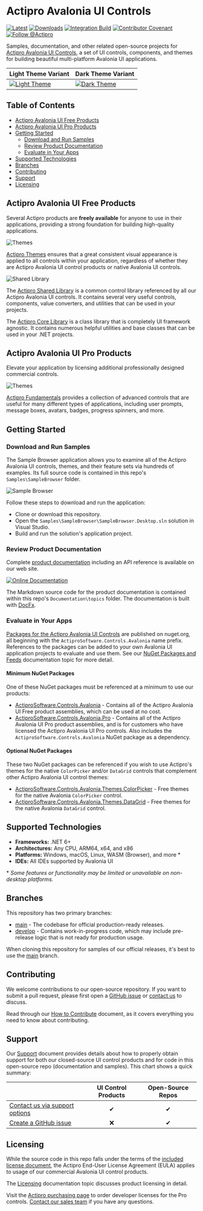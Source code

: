 ﻿# Actipro Avalonia UI Controls

[![Latest](https://img.shields.io/nuget/v/ActiproSoftware.Controls.Avalonia?label=Latest&logo=nuget)](https://www.nuget.org/packages/ActiproSoftware.Controls.Avalonia) 
[![Downloads](https://img.shields.io/nuget/dt/ActiproSoftware.Controls.Avalonia?label=Downloads)](https://www.nuget.org/packages/ActiproSoftware.Controls.Avalonia) 
[![Integration Build](https://github.com/Actipro/Avalonia-Controls/workflows/Integration%20Build/badge.svg)](https://github.com/Actipro/Avalonia-Controls/actions/workflows/integration-build.yml)
[![Contributor Covenant](https://img.shields.io/badge/Contributor%20Covenant-v2.0-ff69b4.svg)](https://github.com/Actipro/.github/blob/main/Code-of-Conduct.md)
[![Follow @Actipro](https://img.shields.io/twitter/follow/Actipro?style=social)](https://twitter.com/intent/follow?screen_name=Actipro)

Samples, documentation, and other related open-source projects for [Actipro Avalonia UI Controls](https://www.actiprosoftware.com/products/controls/avalonia), a set of UI controls, components, and themes for building beautiful multi-platform Avalonia UI applications.

| Light Theme Variant | Dark Theme Variant |
| ------------- | ------------- |
| [![Light Theme](.github/image-content/sample-browser-theme-light.jpg)](.github/image-content/sample-browser-theme-light-full.jpg) | [![Dark Theme](.github/image-content/sample-browser-theme-dark.jpg)](.github/image-content/sample-browser-theme-dark-full.jpg) |

## Table of Contents

- [Actipro Avalonia UI Free Products](#actipro-avalonia-ui-free-products)
- [Actipro Avalonia UI Pro Products](#actipro-avalonia-ui-pro-products)
- [Getting Started](#getting-started)
  - [Download and Run Samples](#download-and-run-samples)
  - [Review Product Documentation](#review-product-documentation)
  - [Evaluate in Your Apps](#evaluate-in-your-apps)
- [Supported Technologies](#supported-technologies)
- [Branches](#branches)
- [Contributing](#contributing)
- [Support](#support)
- [Licensing](#licensing)

## Actipro Avalonia UI Free Products

Several Actipro products are **freely available** for anyone to use in their applications, providing a strong foundation for building high-quality applications.

![Themes](.github/image-content/themes-welcome.png)

[Actipro Themes](https://www.actiprosoftware.com/docs/controls/avalonia/themes/index) ensures that a great consistent visual appearance is applied to all controls within your application, regardless of whether they are Actipro Avalonia UI control products or native Avalonia UI controls.

![Shared Library](.github/image-content/shared-welcome.png)

The [Actipro Shared Library](https://www.actiprosoftware.com/docs/controls/avalonia/shared/index) is a common control library referenced by all our Actipro Avalonia UI controls. It contains several very useful controls, components, value converters, and utilities that can be used in your projects.

The [Actipro Core Library](https://www.actiprosoftware.com/docs/controls/avalonia/core/index) is a class library that is completely UI framework agnostic. It contains numerous helpful utilities and base classes that can be used in your .NET projects.

## Actipro Avalonia UI Pro Products

Elevate your application by licensing additional professionally designed commercial controls.

![Themes](.github/image-content/fundamentals-welcome.png)

[Actipro Fundamentals](https://www.actiprosoftware.com/docs/controls/avalonia/fundamentals/index) provides a collection of advanced controls that are useful for many different types of applications, including user prompts, message boxes, avatars, badges, progress spinners, and more.

## Getting Started

### Download and Run Samples

The Sample Browser application allows you to examine all of the Actipro Avalonia UI controls, themes, and their feature sets via hundreds of examples.  Its full source code is contained in this repo's `Samples\SampleBrowser` folder.

![Sample Browser](.github/image-content/sample-browser-color-palette.jpg)

Follow these steps to download and run the application:

- Clone or download this repository.
- Open the `Samples\SampleBrowser\SampleBrowser.Desktop.sln` solution in Visual Studio.
- Build and run the solution's application project.

### Review Product Documentation

Complete [product documentation](https://www.actiprosoftware.com/docs/controls/avalonia/index) including an API reference is available on our web site.

[![Online Documentation](.github/image-content/documentation.jpg)](https://www.actiprosoftware.com/docs/controls/avalonia/index)

The Markdown source code for the product documentation is contained within this repo's `Documentation\topics` folder.  The documentation is built with [DocFx](https://github.com/dotnet/docfx). 

### Evaluate in Your Apps

[Packages for the Actipro Avalonia UI Controls](https://www.nuget.org/packages?q=ActiproSoftware.Controls.Avalonia) are published on nuget.org, all beginning with the `ActiproSoftware.Controls.Avalonia` name prefix.  References to the packages can be added to your own Avalonia UI application projects to evaluate and use them.  See our [NuGet Packages and Feeds](https://www.actiprosoftware.com/docs/controls/avalonia/nuget) documentation topic for more detail.

#### Minimum NuGet Packages

One of these NuGet packages must be referenced at a minimum to use our products:

- [ActiproSoftware.Controls.Avalonia](https://www.nuget.org/packages/ActiproSoftware.Controls.Avalonia) - Contains all of the Actipro Avalonia UI Free product assemblies, which can be used at no cost.
- [ActiproSoftware.Controls.Avalonia.Pro](https://www.nuget.org/packages/ActiproSoftware.Controls.Avalonia.Pro) - Contains all of the Actipro Avalonia UI Pro product assemblies, and is for customers who have licensed the Actipro Avalonia UI Pro controls.  Also includes the `ActiproSoftware.Controls.Avalonia` NuGet package as a dependency.

#### Optional NuGet Packages

These two NuGet packages can be referenced if you wish to use Actipro's themes for the native `ColorPicker` and/or `DataGrid` controls that complement other Actipro Avalonia UI control themes:

- [ActiproSoftware.Controls.Avalonia.Themes.ColorPicker](https://www.nuget.org/packages/ActiproSoftware.Controls.Avalonia.Themes.ColorPicker) - Free themes for the native Avalonia `ColorPicker` control.
- [ActiproSoftware.Controls.Avalonia.Themes.DataGrid](https://www.nuget.org/packages/ActiproSoftware.Controls.Avalonia.Themes.DataGrid) - Free themes for the native Avalonia `DataGrid` control.

## Supported Technologies

- **Frameworks:** .NET 6+
- **Architectures:** Any CPU, ARM64, x64, and x86
- **Platforms:** Windows, macOS, Linux, WASM (Browser), and more *
- **IDEs:** All IDEs supported by Avalonia UI

\* *Some features or functionality may be limited or unavailable on non-desktop platforms.*

## Branches

This repository has two primary branches:

- [main](https://github.com/Actipro/Avalonia-Controls/tree/main) - The codebase for official production-ready releases.
- [develop](https://github.com/Actipro/Avalonia-Controls/tree/develop) - Contains work-in-progress code, which may include pre-release logic that is not ready for production usage.

When cloning this repository for samples of our official releases, it's best to use the [main](https://github.com/Actipro/Avalonia-Controls/tree/main) branch.

## Contributing

We welcome contributions to our open-source repository.  If you want to submit a pull request, please first open a [GitHub issue](https://github.com/Actipro/Avalonia-Controls/issues) or [contact us](https://www.actiprosoftware.com/company/contact) to discuss.

Read through our [How to Contribute](https://github.com/Actipro/.github/blob/main/Contributing.md) document, as it covers everything you need to know about contributing.

## Support

Our [Support](https://github.com/Actipro/.github/blob/main/Support.md) document provides details about how to properly obtain support for both our closed-source UI control products and for code in this open-source repo (documentation and samples).  This chart shows a quick summary:

| | UI Control Products | Open-Source Repos |
| --- | :-: | :-: |
| [Contact us via support options](https://www.actiprosoftware.com/company/contact) | ✔ | ✔ |
| [Create a GitHub issue](https://github.com/Actipro/Avalonia-Controls/issues) | ❌ | ✔ |

## Licensing

While the source code in this repo falls under the terms of the [included license document](https://github.com/Actipro/Avalonia-Controls/blob/develop/License.md), the Actipro End-User License Agreement (EULA) applies to usage of our commercial Avalonia UI control products.  

The [Licensing](https://www.actiprosoftware.com/docs/controls/avalonia/licensing) documentation topic discusses product licensing in detail.

Visit the [Actipro purchasing page](https://www.actiprosoftware.com/purchase) to order developer licenses for the Pro controls.  [Contact our sales team](https://www.actiprosoftware.com/company/contact) if you have any questions.
